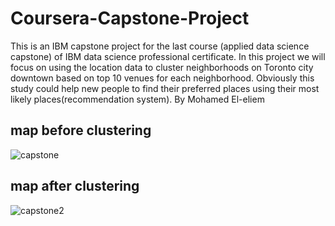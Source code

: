 # Coursera-Capstone-Project
This is an IBM capstone project for the last course (applied data science capstone) of IBM data science professional certificate. 
In this project we will focus on using the location data to cluster neighborhoods on Toronto city downtown based on top 10 venues for each neighborhood. Obviously this study could help new people to find their preferred places using their most likely places(recommendation system). 
By Mohamed El-eliem

## map before clustering
![capstone](https://user-images.githubusercontent.com/64113527/83592275-89b8b280-a549-11ea-956d-f740d80d827e.PNG)


## map after clustering

![capstone2](https://user-images.githubusercontent.com/64113527/83592488-fb90fc00-a549-11ea-85cd-e09ac4f587cf.PNG)
